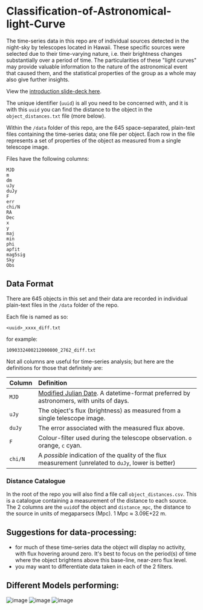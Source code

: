 # Classification-of-Astronomical-light-Curve
The time-series data in this repo are of individual sources detected in the night-sky by telescopes located in Hawaii. These specific sources were selected due to their time-varying nature, i.e. their brightness changes substantially over a period of time. The particularities of these "light curves" may provide valuable information to the nature of the astronomical event that caused them, and the statistical properties of the group as a whole may also give further insights.

View the [introduction slide-deck here](https://github.com/thespacedoctor/astro-analytathon/blob/master/slide-deck.pdf). 


The unique identifier (`uuid`) is all you need to be concerned with, and it is with this `uuid` you can find the distance to the object in the `object_distances.txt` file (more below).

Within the `/data` folder of this repo, are the 645 space-separated, plain-text files containing the time-series data; one file per object. Each row in the file represents a set of properties of the object as measured from a single telescope image.

Files have the following columns:

```text
MJD
m
dm
uJy
duJy
F
err
chi/N
RA
Dec
x
y
maj
min
phi
apfit
mag5sig
Sky
Obs
```
## Data Format

There are 645 objects in this set and their data are recorded in individual plain-text files in the `/data` folder of the repo.

Each file is named as so:

```plain
<uuid>_xxxx_diff.txt
```

for example:

```plain
1090332400212000800_2762_diff.txt
```

Not all columns are useful for time-series analysis; but here are the definitions for those that definitely are:

| Column  | Definition |
| :------------ | :----------- |
| `MJD`     | [Modified Julian Date](https://scienceworld.wolfram.com/astronomy/ModifiedJulianDate.html). A datetime-format preferred by astronomers, with units of days. |
| `uJy`     |  The object's flux (brightness) as measured from a single telescope image.  |
| `duJy`     | The error associated with the measured flux above.  |
| `F`     | Colour-filter used during the telescope observation. `o` orange, `c` cyan. |
| `chi/N` | A *possible* indication of the quality of the flux measurement (unrelated to `duJy`, lower is better) |

### Distance Catalogue

In the root of the repo you will also find a file call `object_distances.csv`. This is a catalogue containing a measurement of the distance to each source. The 2 columns are the `uuid`of the object and `distance_mpc`, the distance to the source in units of megaparsecs (Mpc). 1 Mpc ≈ 3.09E+22 m.

## Suggestions for data-processing:

- for much of these time-series data the object will display no activity, with flux hovering around zero. It's best to focus on the period(s) of time where the object brightens above this base-line, near-zero flux level.
- you may want to differentiate data taken in each of the 2 filters. 

## Different Models performing:

![image](https://user-images.githubusercontent.com/90794121/216454098-f8fca386-34c1-4e26-89a7-91153c59bb6c.png)
![image](https://user-images.githubusercontent.com/90794121/216454204-55fb3609-f199-4458-8bc7-bc927f8e789a.png)
![image](https://user-images.githubusercontent.com/90794121/216454302-76bc829f-fb72-424d-9640-34a8738aeae2.png)


